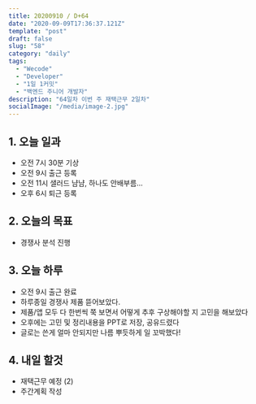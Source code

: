 ```yaml
---
title: 20200910 / D+64
date: "2020-09-09T17:36:37.121Z"
template: "post"
draft: false
slug: "58"
category: "daily"
tags:
  - "Wecode"
  - "Developer"
  - "1일 1커밋"
  - "백엔드 주니어 개발자"
description: "64일차 이번 주 재택근무 2일차"
socialImage: "/media/image-2.jpg"
---
```


## 1. 오늘 일과

- 오전 7시 30분 기상
- 오전 9시 출근 등록
- 오전 11시 샐러드 냠냠, 하나도 안배부름...
- 오후 6시 퇴근 등록

## 2. 오늘의 목표

- 경쟁사 분석 진행

## 3. 오늘 하루

- 오전 9시 출근 완료
- 하루종일 경쟁사 제품 뜯어보았다. 
- 제품/앱 모두 다 한번씩 쭉 보면서 어떻게 추후 구상해야할 지 고민을 해보았다
- 오후에는 고민 및 정리내용을 PPT로 저장, 공유드렸다
- 글로는 쓴게 얼마 안되지만 나름 뿌듯하게 일 꼬박했다!

## 4. 내일 할것

- 재택근무 예정 (2)
- 주간계획 작성